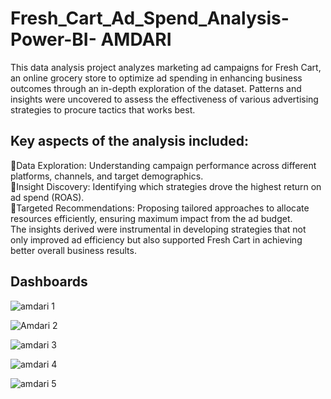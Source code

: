 # Fresh_Cart_Ad_Spend_Analysis-Power-BI-   AMDARI 
This data analysis project analyzes marketing ad campaigns for Fresh Cart, an online grocery store to optimize ad spending in enhancing business outcomes through an in-depth exploration of the dataset. Patterns and insights were uncovered to assess the effectiveness of various advertising strategies to procure tactics that works best.

## Key aspects of the analysis included:  

🔹Data Exploration: Understanding campaign performance across different platforms, channels, and target demographics.  
🔹Insight Discovery: Identifying which strategies drove the highest return on ad spend (ROAS).  
🔹Targeted Recommendations: Proposing tailored approaches to allocate resources efficiently, ensuring maximum impact from the ad budget.  
The insights derived were instrumental in developing strategies that not only improved ad efficiency but also supported Fresh Cart in achieving better overall business results.  
## Dashboards

![amdari 1](https://github.com/user-attachments/assets/b9484885-5a24-4b15-aae1-7478ac541c4f)  

![Amdari 2](https://github.com/user-attachments/assets/0ee120e3-6e10-4ee9-95dc-5ee960fabe55)  

![amdari 3](https://github.com/user-attachments/assets/fd4681a8-0103-4038-86e4-997382b85e25)  

![amdari 4](https://github.com/user-attachments/assets/4e5103b7-8fbd-4cde-96f9-189cfe417e43)  

![amdari 5](https://github.com/user-attachments/assets/b27fddcf-e897-45bc-8c02-07b268e8342d)




